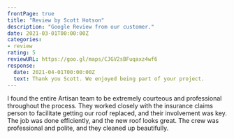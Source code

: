 ```yaml
---
frontPage: true
title: "Review by Scott Hotson"
description: "Google Review from our customer."
date: 2021-03-01T00:00:00Z
categories:
- review
rating: 5
reviewURL: https://goo.gl/maps/CJGV2sBFuqaxz4wf6
response:
  date: 2021-04-01T00:00:00Z
  text: Thank you Scott. We enjoyed being part of your project.
---
```


I found the entire Artisan team to be extremely courteous and professional throughout the process. They worked closely with the insurance claims person to facilitate getting our roof replaced, and their involvement was key. The job was done efficiently, and the new roof looks great. The crew was professional and polite, and they cleaned up beautifully.
